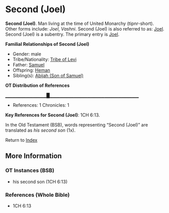 # Second (Joel)
**Second (Joel)**. 
Man living at the time of United Monarchy (tipnr-short). 
Other forms include: 
*Joel*, *Vashni*. 
Second (Joel) is also referred to as: 
[Joel](Joel.md). 
Second (Joel) is a subentry. The primary entry is 
[Joel](Joel.md). 




**Familial Relationships of Second (Joel)**


* Gender: male
* Tribe/Nationality: [Tribe of Levi](../../../groups/md/acai/Levi.md)
* Father: [Samuel](Samuel.md)
* Offspring: [Heman](Heman.3.md)
* Sibling(s): [Abijah (Son of Samuel)](Abijah.2.md)


**OT Distribution of References**

▁▁▁▁▁▁▁▁▁▁▁▁█▁▁▁▁▁▁▁▁▁▁▁▁▁▁▁▁▁▁▁▁▁▁▁▁▁▁
* References: 1 Chronicles: 1



**Key References for Second (Joel)**: 
1CH 6:13. 


In the Old Testament (BSB), words representing “Second (Joel)” are translated as 
*his second son* (1x). 




Return to [Index](00-Index.md)

## More Information

### OT Instances (BSB)

* his second son (1CH 6:13)



### References (Whole Bible)

* 1CH 6:13



